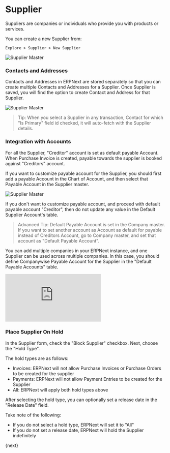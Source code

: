<!-- add-breadcrumbs -->
# Supplier

Suppliers are companies or individuals who provide you with products or services.

You can create a new Supplier from:

`Explore > Supplier > New Supplier`

<img class="screenshot" alt="Supplier Master" src="{{docs_base_url}}/assets/img/buying/supplier1.1.png">

### Contacts and Addresses

Contacts and Addresses in ERPNext are stored separately so that you can create multiple Contacts and Addresses for a Supplier. Once Supplier is saved, you will find the option to create Contact and Address for that Supplier.

<img class="screenshot" alt="Supplier Master" src="{{docs_base_url}}/assets/img/buying/supplier-new-address-contact.png">

> Tip: When you select a Supplier in any transaction, Contact for which "Is Primary" field id checked, it will auto-fetch with the Supplier details.

### Integration with Accounts

For all the Supplier, "Creditor" account is set as default payable Account. When Purchase Invoice is created, payable towards the supplier is booked against "Creditors" account.

If you want to customize payable account for the Supplier, you should first add a payable Account in the Chart of Account, and then select that Payable Account in the Supplier master.

<img class="screenshot" alt="Supplier Master" src="{{docs_base_url}}/assets/img/buying/supplier-payable-account.png">

If you don't want to customize payable account, and proceed with default payable account "Creditor", then do not update any value in the Default Supplier Account's table.

> Advanced Tip: Default Payable Account is set in the Company master. If you want to set another account as Account as default for payable instead of Creditors Account, go to Company master, and set that account as "Default Payable Account".

You can add multiple companies in your ERPNext instance, and one Supplier can be used across multiple companies. In this case, you should define Companywise Payable Account for the Supplier in the "Default Payable Accounts" table.

<div>
    <div class='embed-container'>
        <iframe src='https://www.youtube.com/embed//zsrrVDk6VBs?start=213' frameborder='0' allowfullscreen>
        </iframe>
    </div>
</div>

### Place Supplier On Hold
In the Supplier form, check the "Block Supplier" checkbox. Next, choose the "Hold Type".

The hold types are as follows:
- Invoices: ERPNext will not allow Purchase Invoices or Purchase Orders to be created for the supplier
- Payments: ERPNext will not allow Payment Entries to be created for the Supplier
- All: ERPNext will apply both hold types above

After selecting the hold type, you can optionally set a release date in the "Release Date" field.

Take note of the following:
- If you do not select a hold type, ERPNext will set it to "All"
- If you do not set a release date, ERPNext will hold the Supplier indefinitely 

{next}
